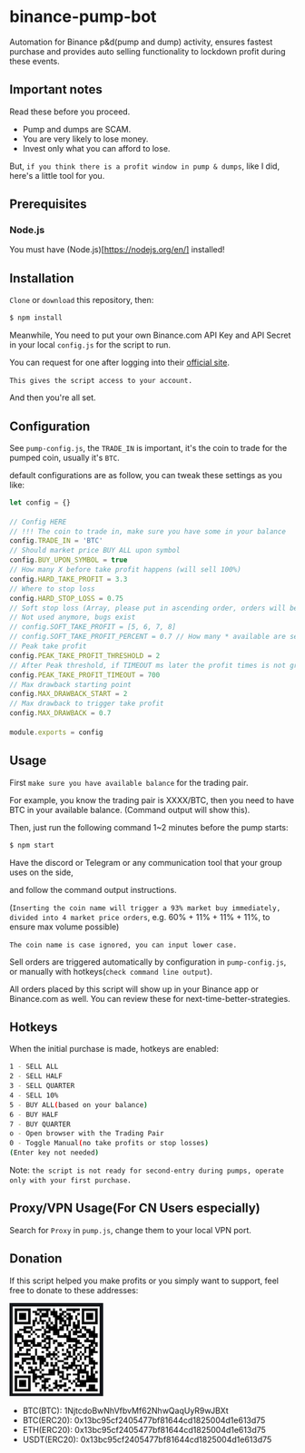 # binance-pump-bot

Automation for Binance p&d(pump and dump) activity, ensures fastest purchase and provides auto selling functionality to lockdown profit during these events.

## Important notes

Read these before you proceed.

- Pump and dumps are SCAM.
- You are very likely to lose money.
- Invest only what you can afford to lose.

But, `if you think there is a profit window in pump & dumps`, like I did, here's a little tool for you.

## Prerequisites

### Node.js

You must have (Node.js)[https://nodejs.org/en/] installed!

## Installation

`Clone` or `download` this repository, then:

```bash
$ npm install
```

Meanwhile, You need to put your own Binance.com API Key and API Secret in your local `config.js` for the script to run.

You can request for one after logging into their [official site](binance.com).

`This gives the script access to your account.`

And then you're all set.

## Configuration

See `pump-config.js`, the `TRADE_IN` is important, it's the coin to trade for the pumped coin, usually it's `BTC`.

default configurations are as follow, you can tweak these settings as you like:

```js
let config = {}

// Config HERE
// !!! The coin to trade in, make sure you have some in your balance
config.TRADE_IN = 'BTC'
// Should market price BUY ALL upon symbol
config.BUY_UPON_SYMBOL = true
// How many X before take profit happens (will sell 100%)
config.HARD_TAKE_PROFIT = 3.3
// Where to stop loss
config.HARD_STOP_LOSS = 0.75
// Soft stop loss (Array, please put in ascending order, orders will be put in quantity of divide of the array length, e.g length = 3 then sell 1/3 every time)
// Not used anymore, bugs exist
// config.SOFT_TAKE_PROFIT = [5, 6, 7, 8]
// config.SOFT_TAKE_PROFIT_PERCENT = 0.7 // How many * available are selling
// Peak take profit
config.PEAK_TAKE_PROFIT_THRESHOLD = 2
// After Peak threshold, if TIMEOUT ms later the profit times is not greater than right now, SELL ALL
config.PEAK_TAKE_PROFIT_TIMEOUT = 700
// Max drawback starting point
config.MAX_DRAWBACK_START = 2
// Max drawback to trigger take profit
config.MAX_DRAWBACK = 0.7

module.exports = config
```

## Usage

First `make sure you have available balance` for the trading pair.

For example, you know the trading pair is XXXX/BTC, then you need to have BTC in your available balance. (Command output will show this).

Then, just run the following command 1~2 minutes before the pump starts:

```bash
$ npm start
```

Have the discord or Telegram or any communication tool that your group uses on the side,

and follow the command output instructions.

(`Inserting the coin name will trigger a 93% market buy immediately, divided into 4 market price orders`, e.g. 60% + 11% + 11% + 11%, to ensure max volume possible)

`The coin name is case ignored, you can input lower case.`

Sell orders are triggered automatically by configuration in `pump-config.js`, or manually with hotkeys(`check command line output`).

All orders placed by this script will show up in your Binance app or Binance.com as well. You can review these for next-time-better-strategies.

## Hotkeys

When the initial purchase is made, hotkeys are enabled:

```bash
1 - SELL ALL
2 - SELL HALF
3 - SELL QUARTER
4 - SELL 10%
5 - BUY ALL(based on your balance)
6 - BUY HALF
7 - BUY QUARTER
o - Open browser with the Trading Pair
0 - Toggle Manual(no take profits or stop losses)
(Enter key not needed)
```

Note: `the script is not ready for second-entry during pumps, operate only with your first purchase.`

## Proxy/VPN Usage(For CN Users especially)

Search for `Proxy` in `pump.js`, change them to your local VPN port.

## Donation

If this script helped you make profits or you simply want to support, feel free to donate to these addresses:

![image-20210207190121838](./deposit-qr.png)

- BTC(BTC): 1NjtcdoBwNhVfbvMf62NhwQaqUyR9wJBXt
- BTC(ERC20): 0x13bc95cf2405477bf81644cd1825004d1e613d75
- ETH(ERC20): 0x13bc95cf2405477bf81644cd1825004d1e613d75
- USDT(ERC20): 0x13bc95cf2405477bf81644cd1825004d1e613d75
